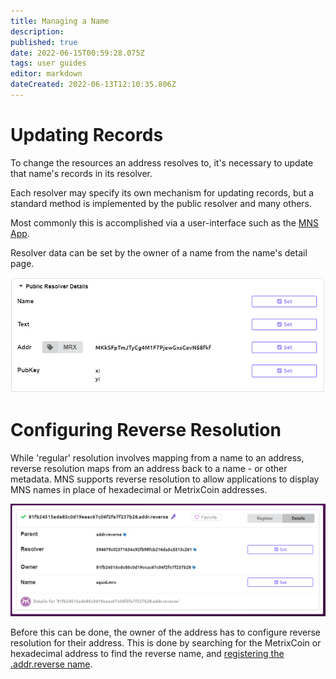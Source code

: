 ```yaml
---
title: Managing a Name
description: 
published: true
date: 2022-06-15T00:59:28.075Z
tags: user guides
editor: markdown
dateCreated: 2022-06-13T12:10:35.806Z
---
```


# Updating Records
To change the resources an address resolves to, it's necessary to update that name's records in its resolver.

Each resolver may specify its own mechanism for updating records, but a standard method is implemented by the public resolver and many others.

Most commonly this is accomplished via a user-interface such as the [MNS App](https://metrix.domains/app).

Resolver data can be set by the owner of a name from the name's detail page.

![publicresolver.png](/publicresolver.png)

# Configuring Reverse Resolution
While 'regular' resolution involves mapping from a name to an address, reverse resolution maps from an address back to a name - or other metadata. MNS supports reverse resolution to allow applications to display MNS names in place of hexadecimal or MetrixCoin addresses.

![reverse-address.png](/reverse-address.png)

Before this can be done, the owner of the address has to configure reverse resolution for their address. This is done by searching for the MetrixCoin or hexadecimal address to find the reverse name, and [registering the .addr.reverse name](/user/registration#addrreverse).


